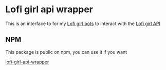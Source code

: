 # Lofi girl api wrapper

This is an interface to for my [Lofi girl bots](https://github.com/Greensky-gs/lofi-girl) to interact with the [Lofi girl API](https://github.com/Greensky-gs/lofi-girl-api)

## NPM

This package is public on npm, you can use it if you want

[lofi-girl-api-wrapper](https://npmjs.com/package/lofi-girl-api-wrapper)
